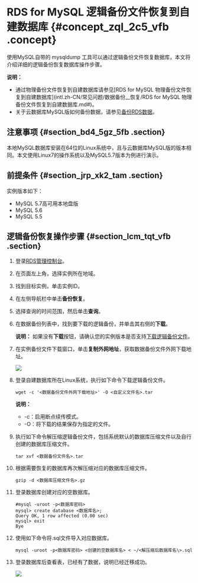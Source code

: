 # RDS for MySQL 逻辑备份文件恢复到自建数据库 {#concept_zql_2c5_vfb .concept}

使用MySQL自带的 mysqldump 工具可以通过逻辑备份文件恢复数据库，本文将介绍详细的逻辑备份恢复数据库操作步骤。

**说明：** 

-   通过物理备份文件恢复到自建数据库请参见[RDS for MySQL 物理备份文件恢复到自建数据库](intl.zh-CN/常见问题/数据备份__恢复/RDS for MySQL 物理备份文件恢复到自建数据库.md#)。
-   关于云数据库MySQL版如何备份数据，请参见[备份RDS数据](../../../../intl.zh-CN/用户指南/备份数据/备份RDS数据.md#)。

## 注意事项 {#section_bd4_5gz_5fb .section}

本地MySQL数据库安装在64位的Linux系统中，且与云数据库MySQL版的版本相同。本文使用Linux7的操作系统以及MySQL5.7版本为例进行演示。

## 前提条件 {#section_jrp_xk2_tam .section}

实例版本如下：

-   MySQL 5.7高可用本地盘版
-   MySQL 5.6
-   MySQL 5.5

## 逻辑备份恢复操作步骤 {#section_lcm_tqt_vfb .section}

1.  登录[RDS管理控制台](https://rds.console.aliyun.com/)。
2.  在页面左上角，选择实例所在地域。
3.  找到目标实例，单击实例ID。
4.  在左侧导航栏中单击**备份恢复**。
5.  选择查询的时间范围，然后单击**查询**。
6.  在数据备份列表中，找到要下载的逻辑备份，并单击其右侧的**下载**。

    **说明：** 如果没有**下载**按钮，请确认您的实例版本是否支持[下载逻辑备份文件](../../../../intl.zh-CN/用户指南/备份数据/下载数据备份和日志备份.md#)。

7.  在实例备份文件下载窗口，单击**复制外网地址**，获取数据备份文件外网下载地址。

    ![](http://static-aliyun-doc.oss-cn-hangzhou.aliyuncs.com/assets/img/64382/156039225632292_zh-CN.png)

8.  登录自建数据库所在Linux系统，执行如下命令下载逻辑备份文件。

    ``` {#codeblock_h8k_l4e_oui}
    wget -c '<数据备份文件外网下载地址>' -O <自定义文件名>.tar
    ```

    **说明：** 

    -   -c：启用断点续传模式。
    -   -O：将下载的结果保存为指定的文件。
9.  执行如下命令解压缩逻辑备份文件，包括系统默认的数据库压缩文件以及自行创建的数据库压缩文件。

    ``` {#codeblock_s7k_y3x_0op}
    tar xvf <数据备份文件名>.tar
    ```

10. 根据需要恢复的数据库再次解压缩对应的数据库压缩文件。

    ``` {#codeblock_mze_e3m_2pn}
    gzip -d <数据库压缩文件名>.gz
    ```

11. 登录数据库创建对应的空数据库。

    ``` {#codeblock_10a_biv_jws}
    #mysql -uroot -p<数据库密码>
    mysql> create database <数据库名>;
    Query OK, 1 row affected (0.00 sec)
    mysql> exit
    Bye
    ```

12. 使用如下命令将.sql文件导入对应数据库。

    ``` {#codeblock_w00_wsd_itc}
    mysql -uroot -p<数据库密码> <创建的空数据库名> < ~/<解压缩后数据库名\>.sql
    ```

13. 登录数据库后查看表，已经有了数据，说明已经迁移成功。

    ![](http://static-aliyun-doc.oss-cn-hangzhou.aliyuncs.com/assets/img/64382/156039225632293_zh-CN.png)



